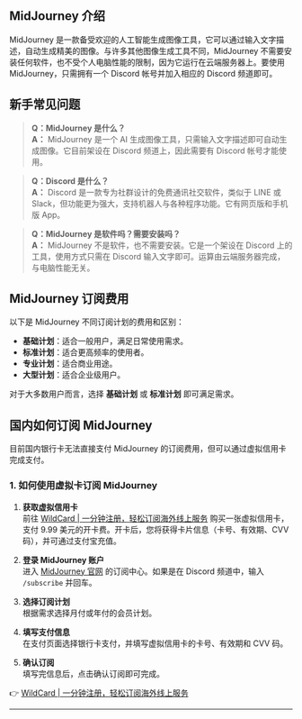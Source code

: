 ## MidJourney 介绍

MidJourney 是一款备受欢迎的人工智能生成图像工具，它可以通过输入文字描述，自动生成精美的图像。与许多其他图像生成工具不同，MidJourney 不需要安装任何软件，也不受个人电脑性能的限制，因为它运行在云端服务器上。要使用 MidJourney，只需拥有一个 Discord 帐号并加入相应的 Discord 频道即可。

## 新手常见问题

> **Q：MidJourney 是什么？**  
> **A：** MidJourney 是一个 AI 生成图像工具，只需输入文字描述即可自动生成图像。它目前架设在 Discord 频道上，因此需要有 Discord 帐号才能使用。

> **Q：Discord 是什么？**  
> **A：** Discord 是一款专为社群设计的免费通讯社交软件，类似于 LINE 或 Slack，但功能更为强大，支持机器人与各种程序功能。它有网页版和手机版 App。

> **Q：MidJourney 是软件吗？需要安装吗？**  
> **A：** MidJourney 不是软件，也不需要安装。它是一个架设在 Discord 上的工具，使用方式只需在 Discord 输入文字即可。运算由云端服务器完成，与电脑性能无关。

## MidJourney 订阅费用

以下是 MidJourney 不同订阅计划的费用和区别：

- **基础计划**：适合一般用户，满足日常使用需求。  
- **标准计划**：适合更高频率的使用者。  
- **专业计划**：适合商业用途。  
- **大型计划**：适合企业级用户。

对于大多数用户而言，选择 **基础计划** 或 **标准计划** 即可满足需求。

## 国内如何订阅 MidJourney

目前国内银行卡无法直接支付 MidJourney 的订阅费用，但可以通过虚拟信用卡完成支付。

### 1. 如何使用虚拟卡订阅 MidJourney

1. **获取虚拟信用卡**  
   前往 [WildCard | 一分钟注册，轻松订阅海外线上服务](https://bit.ly/bewildcard) 购买一张虚拟信用卡，支付 9.99 美元的开卡费。开卡后，您将获得卡片信息（卡号、有效期、CVV 码），并可通过支付宝充值。

2. **登录 MidJourney 账户**  
   进入 [MidJourney 官网](https://www.midjourney.com/explore) 的订阅中心。如果是在 Discord 频道中，输入 `/subscribe` 并回车。

3. **选择订阅计划**  
   根据需求选择月付或年付的会员计划。

4. **填写支付信息**  
   在支付页面选择银行卡支付，并填写虚拟信用卡的卡号、有效期和 CVV 码。

5. **确认订阅**  
   填写完信息后，点击确认订阅即可完成。

👉 [WildCard | 一分钟注册，轻松订阅海外线上服务](https://bit.ly/bewildcard)

---

